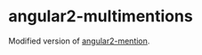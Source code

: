 # angular2-multimentions
Modified version of [angular2-mention](https://github.com/dmacfarlane/angular2-mentions).
